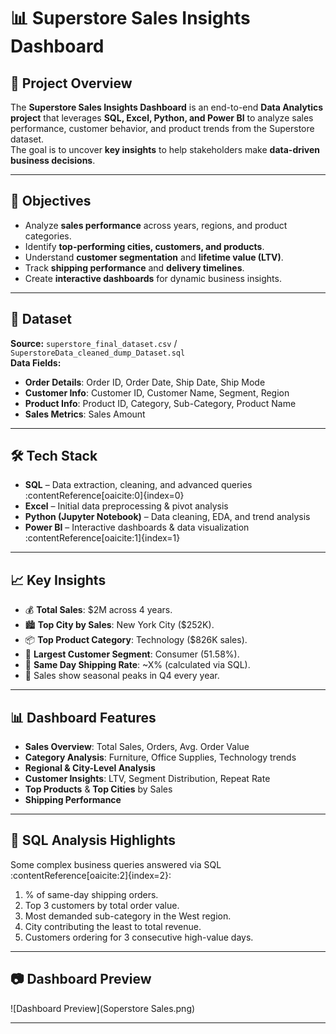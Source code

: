 # 📊 Superstore Sales Insights Dashboard

## 📌 Project Overview
The **Superstore Sales Insights Dashboard** is an end-to-end **Data Analytics project** that leverages **SQL, Excel, Python, and Power BI** to analyze sales performance, customer behavior, and product trends from the Superstore dataset.  
The goal is to uncover **key insights** to help stakeholders make **data-driven business decisions**.

---

## 🎯 Objectives
- Analyze **sales performance** across years, regions, and product categories.
- Identify **top-performing cities, customers, and products**.
- Understand **customer segmentation** and **lifetime value (LTV)**.
- Track **shipping performance** and **delivery timelines**.
- Create **interactive dashboards** for dynamic business insights.

---

## 📂 Dataset
**Source:** `superstore_final_dataset.csv` / `SuperstoreData_cleaned_dump_Dataset.sql`  
**Data Fields:**
- **Order Details**: Order ID, Order Date, Ship Date, Ship Mode
- **Customer Info**: Customer ID, Customer Name, Segment, Region
- **Product Info**: Product ID, Category, Sub-Category, Product Name
- **Sales Metrics**: Sales Amount

---

## 🛠 Tech Stack
- **SQL** – Data extraction, cleaning, and advanced queries :contentReference[oaicite:0]{index=0}  
- **Excel** – Initial data preprocessing & pivot analysis  
- **Python (Jupyter Notebook)** – Data cleaning, EDA, and trend analysis  
- **Power BI** – Interactive dashboards & data visualization :contentReference[oaicite:1]{index=1}  

---

## 📈 Key Insights
- 💰 **Total Sales**: $2M across 4 years.  
- 🏙 **Top City by Sales**: New York City ($252K).  
- 📦 **Top Product Category**: Technology ($826K sales).  
- 👥 **Largest Customer Segment**: Consumer (51.58%).  
- 🚚 **Same Day Shipping Rate**: ~X% (calculated via SQL).  
- 📆 Sales show seasonal peaks in Q4 every year.

---

## 📊 Dashboard Features
- **Sales Overview**: Total Sales, Orders, Avg. Order Value  
- **Category Analysis**: Furniture, Office Supplies, Technology trends  
- **Regional & City-Level Analysis**  
- **Customer Insights**: LTV, Segment Distribution, Repeat Rate  
- **Top Products** & **Top Cities** by Sales  
- **Shipping Performance**  

---

## 📜 SQL Analysis Highlights
Some complex business queries answered via SQL :contentReference[oaicite:2]{index=2}:
1. % of same-day shipping orders.
2. Top 3 customers by total order value.
3. Most demanded sub-category in the West region.
4. City contributing the least to total revenue.
5. Customers ordering for 3 consecutive high-value days.

---

## 📷 Dashboard Preview
![Dashboard Preview](Soperstore Sales.png)

---
